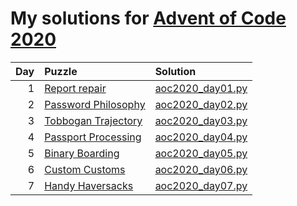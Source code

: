 # My solutions for [Advent of Code 2020](https://adventofcode.com/2020)

| Day | Puzzle                                                           | Solution                             |
| --: | :--------------------------------------------------------------- | :----------------------------------  |
| 1   | [Report repair](https://adventofcode.com/2020/day/1)             | [aoc2020_day01.py](aoc2020_day01.py) |
| 2   | [Password Philosophy](https://adventofcode.com/2020/day/2)       | [aoc2020_day02.py](aoc2020_day02.py) |
| 3   | [Tobbogan Trajectory](https://adventofcode.com/2020/day/3)       | [aoc2020_day03.py](aoc2020_day03.py) |
| 4   | [Passport Processing](https://adventofcode.com/2020/day/4)       | [aoc2020_day04.py](aoc2020_day04.py) |
| 5   | [Binary Boarding](https://adventofcode.com/2020/day/5)           | [aoc2020_day05.py](aoc2020_day05.py) |
| 6   | [Custom Customs](https://adventofcode.com/2020/day/6)            | [aoc2020_day06.py](aoc2020_day06.py) |
| 7   | [Handy Haversacks](https://adventofcode.com/2020/day/7)            | [aoc2020_day07.py](aoc2020_day07.py) |
